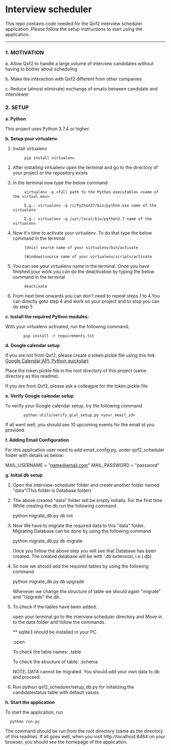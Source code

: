 # Interview scheduler
This repo contains code needed for the Qxf2 interview scheduler application. Please follow the setup instructions to start using the application.

----

### 1. MOTIVATION


a. Allow Qxf2 to handle a large volume of interview candidates without having to bother about scheduling

b. Make the interaction with Qxf2 different from other companies

c. Reduce (almost eliminate) exchange of emails between candidate and interviewer


### 2. SETUP

__a. Python__

This project uses Python 3.7.4 or higher.


__b. Setup your virtualenv__

1. Install virtualenv

            pip install virtualenv

2. After installing virtualenv open the terminal and go to the directory of your project or the repository exists

3. In the terminal now type the below command


            virtualenv -p <full path to the Python executable> <name of the virtual env>

            E.g.: virtualenv -p /c/Python37/bin/python.exe name of the virtualenv

            E.g.: virtualenv -p /usr/local/bin/python3.7 name of the virtualenv

4. Now it's time to activate your virtualenv. To do that type the below command in the terminal

            (Unix) source name of your virtualenv/bin/activate

            (Windows)source name of your virtualenv/scripts/activate

5. You can see your virtualenv name in the terminal. Once you have finished your work you can do the deactivation by typing the below command in the terminal

            deactivate

6. From next time onwards you can don't need to repeat steps 1 to 4.You can directly goto step 4 and work on your project and to stop you can do step 5


__c. Install the required Python modules:__

With your virtualenv activated, run the following command:

            pip install -r requirements.txt


__d. Google calendar setup__

If you are not from Qxf2, please create a token.pickle file using this link: [Google Calendar API: Python quickstart](https://developers.google.com/calendar/quickstart/python)

Place the token.pickle file in the root directory of this project (same directory as this readme).


If you are from Qxf2, please ask a colleague for the token.pickle file


__e. Verify Google calendar setup__

To verify your Google calendar setup, try the following command

            python utils/verify_gcal_setup.py <your_email_id>

If all went well, you should see 10 upcoming events for the email id you provided.


__f. Adding Email Configuration__

For this application user need to add email_config.py, under qxf2_scheduler folder with details as below:

MAIL_USERNAME = "name@email.com"
MAIL_PASSWORD = "password"


__g. Initial db setup__

1. Open the interview-scheduler folder and create another folder named "data"(This folder is Database folder)

2. The above created "data" folder will be empty initially. For the first time While creating the db run the following command

      python migrate_db.py db init

3. Now We have to migrate the required data to this "data" folder. Migrating Database can be done by using the following command

      python migrate_db.py db  migrate

   Once you follow the above step you will see that Database has been created. The created database will be with '.db'extension, i.e (<Filename>.db)

4. So now we should add the required tables by using the following command

      python migrate_db.py db upgrade

    Whenever we change the structure of table we should again "migrate" and "Upgrade" the db.

5. To check if the tables have been added:

   open your terminal go to the interview scheduler directory and  Move in to the data folder and follow the commands.

      ** sqlite3 should be installed in your PC

      .open <filename with extension>

      To check the table names: .table

      To check the structure of table: .schema

    NOTE: DATA cannot be migrated. You should add your own data to db and proceed.

6. Run python qxf2_scheduler/setup_db.py for initalizing the candidatestatus table with default values



__h. Start the application__

To start the application, run

      python run.py

The command should be run from the root directory (same as the directory of this readme). If all goes well, when you visit http://localhost:6464 on your browser, you should see the homepage of the application.



